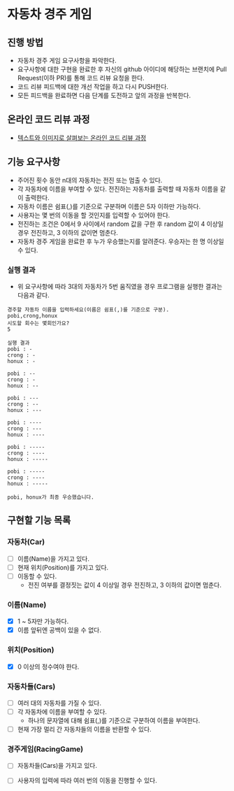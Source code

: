 # 자동차 경주 게임
## 진행 방법
* 자동차 경주 게임 요구사항을 파악한다.
* 요구사항에 대한 구현을 완료한 후 자신의 github 아이디에 해당하는 브랜치에 Pull Request(이하 PR)를 통해 코드 리뷰 요청을 한다.
* 코드 리뷰 피드백에 대한 개선 작업을 하고 다시 PUSH한다.
* 모든 피드백을 완료하면 다음 단계를 도전하고 앞의 과정을 반복한다.

## 온라인 코드 리뷰 과정
* [텍스트와 이미지로 살펴보는 온라인 코드 리뷰 과정](https://github.com/next-step/nextstep-docs/tree/master/codereview)

## 기능 요구사항
- 주어진 횟수 동안 n대의 자동차는 전진 또는 멈출 수 있다.
- 각 자동차에 이름을 부여할 수 있다. 전진하는 자동차를 출력할 때 자동차 이름을 같이 출력한다.
- 자동차 이름은 쉼표(,)를 기준으로 구분하며 이름은 5자 이하만 가능하다.
- 사용자는 몇 번의 이동을 할 것인지를 입력할 수 있어야 한다.
- 전진하는 조건은 0에서 9 사이에서 random 값을 구한 후 random 값이 4 이상일 경우 전진하고, 3 이하의 값이면 멈춘다.
- 자동차 경주 게임을 완료한 후 누가 우승했는지를 알려준다. 우승자는 한 명 이상일 수 있다.

### 실행 결과
- 위 요구사항에 따라 3대의 자동차가 5번 움직였을 경우 프로그램을 실행한 결과는 다음과 같다.
```
경주할 자동차 이름을 입력하세요(이름은 쉼표(,)를 기준으로 구분).
pobi,crong,honux
시도할 회수는 몇회인가요?
5

실행 결과
pobi : -
crong : -
honux : -

pobi : --
crong : -
honux : --

pobi : ---
crong : --
honux : ---

pobi : ----
crong : ---
honux : ----

pobi : -----
crong : ----
honux : -----

pobi : -----
crong : ----
honux : -----

pobi, honux가 최종 우승했습니다.

```

## 구현할 기능 목록

### 자동차(Car)
- [ ] 이름(Name)을 가지고 있다.
- [ ] 현재 위치(Position)를 가지고 있다.
- [ ] 이동할 수 있다.
  - 전진 여부를 결정짓는 값이 4 이상일 경우 전진하고, 3 이하의 값이면 멈춘다.

### 이름(Name)
- [x] 1 ~ 5자만 가능하다.
- [x] 이름 앞뒤엔 공백이 있을 수 없다.

### 위치(Position)
- [x] 0 이상의 정수여야 한다.

### 자동차들(Cars)
- [ ] 여러 대의 자동차를 가질 수 있다.
- [ ] 각 자동차에 이름을 부여할 수 있다.
  - 하나의 문자열에 대해 쉼표(,)를 기준으로 구분하여 이름을 부여한다.
- [ ] 현재 가장 멀리 간 자동차들의 이름을 반환할 수 있다.

### 경주게임(RacingGame)
- [ ] 자동차들(Cars)을 가지고 있다.
- [ ] 사용자의 입력에 따라 여러 번의 이동을 진행할 수 있다.

